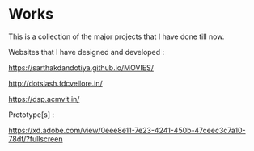 # Works
This is a collection of the major projects that I have done till now.

Websites that I have designed and developed :

https://sarthakdandotiya.github.io/MOVIES/

http://dotslash.fdcvellore.in/

https://dsp.acmvit.in/

Prototype[s] :

https://xd.adobe.com/view/0eee8e11-7e23-4241-450b-47ceec3c7a10-78df/?fullscreen